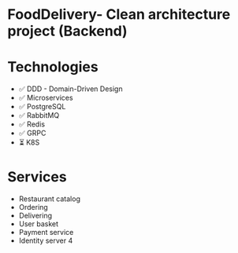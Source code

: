 # FoodDelivery- Clean architecture project (Backend)

# Technologies
- :white_check_mark: DDD - Domain-Driven Design
- :white_check_mark: Microservices
- :white_check_mark: PostgreSQL
- :white_check_mark: RabbitMQ
- :white_check_mark: Redis
- :white_check_mark: GRPC
- :hourglass_flowing_sand: K8S

# Services
- Restaurant catalog
- Ordering
- Delivering
- User basket
- Payment service
- Identity server 4
